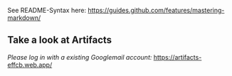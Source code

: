 See README-Syntax here: https://guides.github.com/features/mastering-markdown/

## Take a look at Artifacts
_Please log in with a existing Googlemail account:_ https://artifacts-effcb.web.app/
